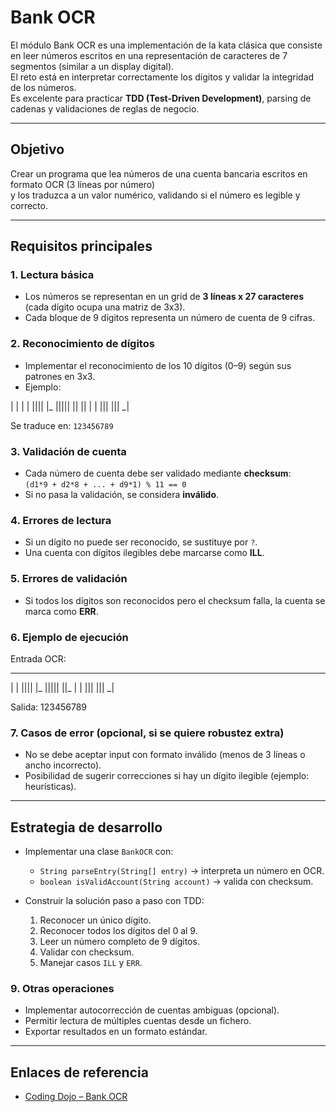 
# Bank OCR

El módulo Bank OCR es una implementación de la kata clásica que consiste en leer números escritos en una representación de caracteres de 7 segmentos (similar a un display digital).  
El reto está en interpretar correctamente los dígitos y validar la integridad de los números.  
Es excelente para practicar **TDD (Test-Driven Development)**, parsing de cadenas y validaciones de reglas de negocio.

---

## Objetivo

Crear un programa que lea números de una cuenta bancaria escritos en formato OCR (3 líneas por número)  
y los traduzca a un valor numérico, validando si el número es legible y correcto.

---

## Requisitos principales

### 1. Lectura básica
- Los números se representan en un grid de **3 líneas x 27 caracteres** (cada dígito ocupa una matriz de 3x3).
- Cada bloque de 9 dígitos representa un número de cuenta de 9 cifras.

### 2. Reconocimiento de dígitos
- Implementar el reconocimiento de los 10 dígitos (0–9) según sus patrones en 3x3.
- Ejemplo:

| | | | |||| |_ |||||
|| || | | ||| ||| _|

Se traduce en: `123456789`

### 3. Validación de cuenta
- Cada número de cuenta debe ser validado mediante **checksum**:  
  `(d1*9 + d2*8 + ... + d9*1) % 11 == 0`
- Si no pasa la validación, se considera **inválido**.

### 4. Errores de lectura
- Si un dígito no puede ser reconocido, se sustituye por `?`.
- Una cuenta con dígitos ilegibles debe marcarse como **ILL**.

### 5. Errores de validación
- Si todos los dígitos son reconocidos pero el checksum falla, la cuenta se marca como **ERR**.

### 6. Ejemplo de ejecución
Entrada OCR:

_  _     _  _  _  _  _
| | |||| |_ |||||
||_ | | ||| ||| _|

Salida:
123456789


### 7. Casos de error (opcional, si se quiere robustez extra)
- No se debe aceptar input con formato inválido (menos de 3 líneas o ancho incorrecto).
- Posibilidad de sugerir correcciones si hay un dígito ilegible (ejemplo: heurísticas).

---

## Estrategia de desarrollo

- Implementar una clase `BankOCR` con:
  - `String parseEntry(String[] entry)` → interpreta un número en OCR.
  - `boolean isValidAccount(String account)` → valida con checksum.

- Construir la solución paso a paso con TDD:
  1. Reconocer un único dígito.
  2. Reconocer todos los dígitos del 0 al 9.
  3. Leer un número completo de 9 dígitos.
  4. Validar con checksum.
  5. Manejar casos `ILL` y `ERR`.

### 9. Otras operaciones
- Implementar autocorrección de cuentas ambiguas (opcional).
- Permitir lectura de múltiples cuentas desde un fichero.
- Exportar resultados en un formato estándar.

---

## Enlaces de referencia

- [Coding Dojo – Bank OCR](https://codingdojo.org/kata/BankOCR/)

